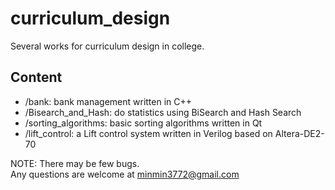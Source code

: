# curriculum_design #
Several works for curriculum design in college. </br>

## Content ##

+ /bank: bank management written in C++ </br>
+ /Bisearch_and_Hash: do statistics using BiSearch and Hash Search </br>
+ /sorting_algorithms: basic sorting algorithms written in Qt </br>
+ /lift_control: a Lift control system written in Verilog based on Altera-DE2-70 </br>

NOTE: There may be few bugs. </br>
Any questions are welcome at minmin3772@gmail.com </br>
